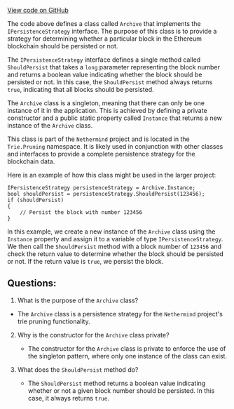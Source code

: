 [View code on GitHub](https://github.com/nethermindeth/nethermind/Nethermind.Trie/Pruning/Archive.cs)

The code above defines a class called `Archive` that implements the `IPersistenceStrategy` interface. The purpose of this class is to provide a strategy for determining whether a particular block in the Ethereum blockchain should be persisted or not. 

The `IPersistenceStrategy` interface defines a single method called `ShouldPersist` that takes a `long` parameter representing the block number and returns a boolean value indicating whether the block should be persisted or not. In this case, the `ShouldPersist` method always returns `true`, indicating that all blocks should be persisted. 

The `Archive` class is a singleton, meaning that there can only be one instance of it in the application. This is achieved by defining a private constructor and a public static property called `Instance` that returns a new instance of the `Archive` class. 

This class is part of the `Nethermind` project and is located in the `Trie.Pruning` namespace. It is likely used in conjunction with other classes and interfaces to provide a complete persistence strategy for the blockchain data. 

Here is an example of how this class might be used in the larger project:

```
IPersistenceStrategy persistenceStrategy = Archive.Instance;
bool shouldPersist = persistenceStrategy.ShouldPersist(123456);
if (shouldPersist)
{
    // Persist the block with number 123456
}
```

In this example, we create a new instance of the `Archive` class using the `Instance` property and assign it to a variable of type `IPersistenceStrategy`. We then call the `ShouldPersist` method with a block number of `123456` and check the return value to determine whether the block should be persisted or not. If the return value is `true`, we persist the block.
## Questions: 
 1. What is the purpose of the `Archive` class?
   - The `Archive` class is a persistence strategy for the `Nethermind` project's trie pruning functionality.

2. Why is the constructor for the `Archive` class private?
   - The constructor for the `Archive` class is private to enforce the use of the singleton pattern, where only one instance of the class can exist.

3. What does the `ShouldPersist` method do?
   - The `ShouldPersist` method returns a boolean value indicating whether or not a given block number should be persisted. In this case, it always returns `true`.